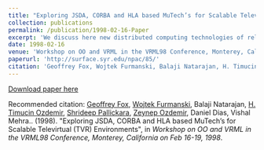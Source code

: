```yaml
---
title: "Exploring JSDA, CORBA and HLA based MuTech’s for Scalable Televirtual (TVR) Environments"
collection: publications
permalink: /publication/1998-02-16-Paper
excerpt: 'We discuss here new distributed computing technologies of relevance for building multi-user scalable televirtual (TVR) environments on the Internet such as: Java Shared Data API (JSDA) by JavaSoft, Common Object Request Broker Architecture (CORBA) by Object Management Group (OMG) and High Level Architecture (HLA) by Defense Modeling and Simulation Office (DMSO), see http://www.dmso.mil/'
date: 1998-02-16
venue: 'Workshop on OO and VRML in the VRML98 Conference, Monterey, California on Feb 16-19'
paperurl: 'http://surface.syr.edu/npac/85/'
citation: 'Geoffrey Fox, Wojtek Furmanski, Balaji Natarajan, H. Timucin Ozdemir, Shrideep Pallickara, Zeynep Ozdemir, Daniel Dias, Vishal Mehra.. (1998). &quot;Exploring JSDA, CORBA and HLA based MuTech’s for Scalable Televirtual (TVR) Environments.&quot;, in <i>Workshop on OO and VRML in the VRML98 Conference, Monterey, California on Feb 16-19, 1998</i>.'
---
```



[Download paper here](http://surface.syr.edu/npac/85/)


Recommended citation: [Geoffrey Fox](https://www.linkedin.com/in/geoffrey-fox-10581a1/), [Wojtek Furmanski](https://www.linkedin.com/in/wojtek-furmanski-30248957/), Balaji Natarajan, [H. Timucin Ozdemir](https://www.linkedin.com/in/hasantimucinozdemir/), [Shrideep Pallickara](https://www.linkedin.com/in/shrideep-pallickara-6a50ab26), [Zeynep Ozdemir](https://www.linkedin.com/in/zeynepodcikinozdemir), Daniel Dias, Vishal Mehra.. (1998). "Exploring JSDA, CORBA and HLA based MuTech’s for Scalable Televirtual (TVR) Environments", in <i>Workshop on OO and VRML in the VRML98 Conference, Monterey, California on Feb 16-19, 1998</i>.
